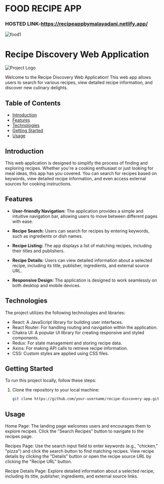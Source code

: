 # FOOD RECIPE APP
### HOSTED LINK-https://recipeappbymalayadani.netlify.app/

![food1](https://github.com/malayadaniGIT/REACTJS_MCT--FOOD_RECIPE_APP/assets/109133343/87004ca8-4192-48f3-bfa3-df44eab78fd0)

# Recipe Discovery Web Application

![Project Logo](https://food2forks.netlify.app/static/media/logo.cc3fff7e.svg)

Welcome to the Recipe Discovery Web Application! This web app allows users to search for various recipes, view detailed recipe information, and discover new culinary delights.

## Table of Contents

- [Introduction](#introduction)
- [Features](#features)
- [Technologies](#technologies)
- [Getting Started](#getting-started)
- [Usage](#usage)


## Introduction

This web application is designed to simplify the process of finding and exploring recipes. Whether you're a cooking enthusiast or just looking for meal ideas, this app has you covered. You can search for recipes based on keywords, view detailed recipe information, and even access external sources for cooking instructions.

## Features

- **User-friendly Navigation:** The application provides a simple and intuitive navigation bar, allowing users to move between different pages with ease.

- **Recipe Search:** Users can search for recipes by entering keywords, such as ingredients or dish names.

- **Recipe Listing:** The app displays a list of matching recipes, including their titles and publishers.

- **Recipe Details:** Users can view detailed information about a selected recipe, including its title, publisher, ingredients, and external source URL.

- **Responsive Design:** The application is designed to work seamlessly on both desktop and mobile devices.

## Technologies

The project utilizes the following technologies and libraries:

- React: A JavaScript library for building user interfaces.
- React Router: For handling routing and navigation within the application.
- Chakra UI: A popular UI library for creating responsive and styled components.
- Redux: For state management and storing recipe data.
- Axios: For making API calls to retrieve recipe information.
- CSS: Custom styles are applied using CSS files.

## Getting Started

To run this project locally, follow these steps:

1. Clone the repository to your local machine:

   ```bash
   git clone https://github.com/your-username/recipe-discovery-app.git
## Usage
Home Page: The landing page welcomes users and encourages them to explore recipes. Click the "Search Recipes" button to navigate to the recipes page.

Recipes Page: Use the search input field to enter keywords (e.g., "chicken," "pizza") and click the search button to find matching recipes. View recipe details by clicking the "Details" button or open the recipe source URL by clicking the "Recipe URL" button.

Recipe Details Page: Explore detailed information about a selected recipe, including its title, publisher, ingredients, and external source links.

